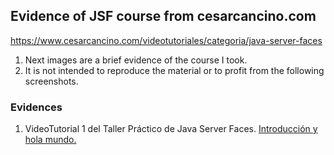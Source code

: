 ## Evidence of JSF course from cesarcancino.com

https://www.cesarcancino.com/videotutoriales/categoria/java-server-faces

1. Next images are a brief evidence of the course I took.
2. It is not intended to reproduce the material or to profit from the following screenshots.


### Evidences
1. VideoTutorial 1 del Taller Práctico de Java Server Faces. [Introducción y hola mundo.](./cap1.md)

<!-- 
2. VideoTutorial 2 del Taller Práctico de Java Server Faces. [Managed Beans en JSF](./cap2.md)
3. VideoTutorial 3 del Taller Práctico de Java Server Faces. [Facelets Template en JSF](./cap3.md)
4. VideoTutorial 4 del Taller Práctico de Java Server Faces. [Reglas de Navegación](./cap4.md)
-->


